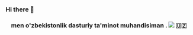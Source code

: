### Hi there 👋

<h3  align="center" >men    o'zbekistonlik dasturiy  ta'minot muhandisiman   . 
 <img src="https://readme-typing-svg.herokuapp.com/?font=Righteous&size=35&center=true&vCenter=true&width=500&height=70&duration=4000&lines=Hi+There!+👋;+I'm+Pedro+Muniz!;" />
🇺🇿
